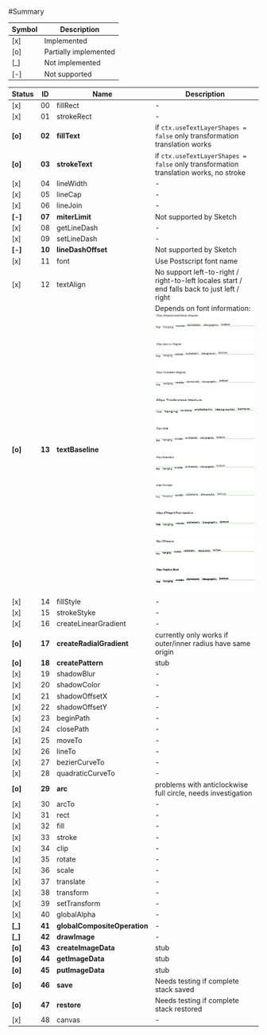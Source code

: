#Summary

| Symbol | Description |
|--------|-------------|
| [x] | Implemented
| [o] | Partially implemented |
| [_] | Not implemented |
| [-] | Not supported |

| Status  | ID     | Name | Description |
|---------|--------|------|-------------|
| [x]     | 00     | fillRect | - |
| [x]     | 01     | strokeRect | - |
| **[o]** | **02** | **fillText** | if `ctx.useTextLayerShapes = false` only transformation translation works
| **[o]** | **03** | **strokeText** | if `ctx.useTextLayerShapes = false` only transformation translation works, no stroke |
| [x]     | 04     | lineWidth | - |
| [x]     | 05     | lineCap | - |
| [x]     | 06     | lineJoin | - |
| **[-]** | **07** | **miterLimit** | Not supported by Sketch |
| [x]     | 08     | getLineDash | - |
| [x]     | 09     | setLineDash | - |
| **[-]** | **10** | **lineDashOffset** | Not supported by Sketch |
| [x]     | 11     | font | Use Postscript font name |
| [x]     | 12     | textAlign | No support left-to-right / right-to-left locales start / end falls back to just left / right |
| **[o]** | **13** | **textBaseline** | Depends on font information: ![](./summary-assets/13-textBaseline-sample-00.png) ![](./summary-assets/13-textBaseline-sample-01.png) ![](./summary-assets/13-textBaseline-sample-02.png) ![](./summary-assets/13-textBaseline-sample-03.png) ![](./summary-assets/13-textBaseline-sample-04.png) ![](./summary-assets/13-textBaseline-sample-05.png) ![](./summary-assets/13-textBaseline-sample-06.png) ![](./summary-assets/13-textBaseline-sample-07.png) ![](./summary-assets/13-textBaseline-sample-08.png) ![](./summary-assets/13-textBaseline-sample-09.png)
| [x]     | 14     | fillStyle | - |
| [x]     | 15     | strokeStyke | - |
| [x]     | 16     | createLinearGradient | - |
| **[o]** | **17** | **createRadialGradient** | currently only works if outer/inner radius have same origin |
| **[o]** | **18** | **createPattern** | stub |
| [x]     | 19     | shadowBlur | - |
| [x]     | 20     | shadowColor | - |
| [x]     | 21     | shadowOffsetX | - |
| [x]     | 22     | shadowOffsetY | - |
| [x]     | 23     | beginPath | - |
| [x]     | 24     | closePath | - |
| [x]     | 25     | moveTo | - |
| [x]     | 26     | lineTo | - |
| [x]     | 27     | bezierCurveTo | - |
| [x]     | 28     | quadraticCurveTo | - |
| **[o]** | **29** | **arc** | problems with anticlockwise full circle, needs investigation |
| [x]     | 30     | arcTo | - |
| [x]     | 31     | rect | - |
| [x]     | 32     | fill | - |
| [x]     | 33     | stroke | - |
| [x]     | 34     | clip | - |
| [x]     | 35     | rotate | - |
| [x]     | 36     | scale | - |
| [x]     | 37     | translate | - |
| [x]     | 38     | transform | - |
| [x]     | 39     | setTransform | - |
| [x]     | 40     | globalAlpha | - |
| **[_]** | **41** | **globalCompositeOperation** | - |
| **[_]** | **42** | **drawImage** | - |
| **[o]** | **43** | **createImageData** | stub |
| **[o]** | **44** | **getImageData** | stub |
| **[o]** | **45** | **putImageData** | stub |
| **[o]** | **46** | **save** | Needs testing if complete stack saved |
| **[o]** | **47** | **restore** | Needs testing if complete stack restored  |
| [x]     | 48     | canvas | - |

